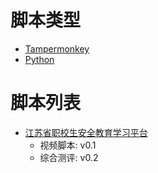# 脚本类型
- [Tampermonkey](https://www.tampermonkey.net/)
- [Python](https://www.python.org/)

# 脚本列表
- [江苏省职校生安全教育学习平台](https://aq.fhmooc.com/)
    - 视频脚本: v0.1
    - 综合测评: v0.2